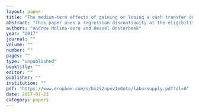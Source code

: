 ```yaml
---
layout: paper
title: "The medium-term effects of gaining or losing a cash transfer on poverty"
abstract: "This paper uses a regression discontinuity at the eligibility threshold to estimate the effects of receiving a monthly (unconditional) cash transfer during a period of five years on poverty. We exploit a change in eligibility criteria that took place in Ecuador in 2009. This allows us to separately estimate effects for women who received the transfer before and lost it, and for women who did not receive the transfer before and gained it. The 40th percentile of the wealth index is the program's eligibility threshold; our results therefore apply to the richest of the poor. We find that receipt of the cash transfer has a significantly negative effect on the score of the 2014 wealth index. Women who gained the transfer in 2009 are worse off than women who continued not getting it, and women who kept the transfer are worse off than women who lost it. Effect sizes are largest for women who were young or unmarried at baseline. Further results suggest that part of the effects are due to recipients being less likely to be married and therefore being less likely to have a spouse who works. This points to a potential trade-off between poverty alleviation and women being independent from their spouses. We find no effects on female labor supply or fertility. "
authors: "Andrea Molina-Vera and Hessel Oosterbeek"
year: "2017"
journal: ""
volume: ""
number: ""
pages: ""
type: "unpublished"
booktitle: ""
editor: ""
publisher: ""
institution: ""
pdf: "https://www.dropbox.com/s/bxzl2npev1e0ota/laborsupply.pdf?dl=0"
date: 2017-07-23
category: papers
---
```

